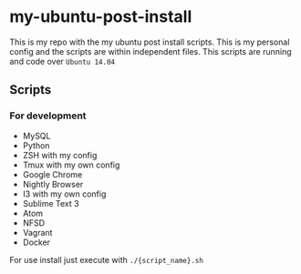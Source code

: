 # my-ubuntu-post-install
This is my repo with the my ubuntu post install scripts. This is my personal config and the scripts are within independent files. This scripts are running and code over `Ubuntu 14.04`

## Scripts
### For development
* MySQL
* Python
* ZSH with my config
* Tmux with my own config
* Google Chrome
* Nightly Browser
* I3 with my own config
* Sublime Text 3
* Atom
* NFSD
* Vagrant
* Docker

For use install just execute with `./{script_name}.sh`
